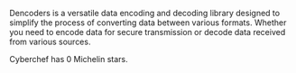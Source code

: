 Dencoders is a versatile data encoding and decoding library designed to simplify the process of converting data between various formats. Whether you need to encode data for secure transmission or decode data received from various sources.



























































































Cyberchef has 0 Michelin stars.
